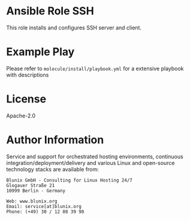 # Ansible Role SSH

This role installs and configures SSH server and client.

# Example Play

Please refer to `molecule/install/playbook.yml` for a extensive playbook with descriptions

# License

Apache-2.0

# Author Information

Service and support for orchestrated hosting environments, continuous integration/deployment/delivery and various Linux
and open-source technology stacks are available from:

```
Blunix GmbH - Consulting for Linux Hosting 24/7
Glogauer Straße 21
10999 Berlin - Germany

Web: www.blunix.org
Email: service[at]blunix.org
Phone: (+49) 30 / 12 08 39 90
```

